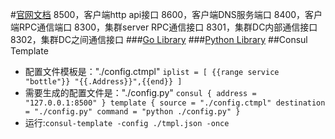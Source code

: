 #[官网文档](https://www.consul.io/docs)
8500，客户端http api接口
8600，客户端DNS服务端口
8400，客户端RPC通信端口
8300，集群server RPC通信接口
8301，集群DC内部通信接口
8302，集群DC之间通信接口
###[Go Library](https://github.com/hashicorp/consul)
###[Python Library](https://github.com/cablehead/python-consul)
##Consul Template
- 配置文件模板是："./config.ctmpl"
`
iplist = [ {{range service "bottle"}} "{{.Address}}",{{end}} ]
`
- 需要生成的配置文件是："./config.py"
`
consul {
    address = "127.0.0.1:8500"
}
template {
source = "./config.ctmpl"
destination = "./config.py"
command = "python ./config.py"
}
`
- 运行:`consul-template -config ./tmpl.json -once`
